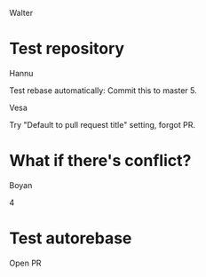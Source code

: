 Walter

# Test repository

Hannu

Test rebase automatically: Commit this to master 5.

Vesa

Try "Default to pull request title" setting, forgot PR.

# What if there's conflict?

Boyan

4

# Test autorebase

Open PR
